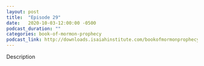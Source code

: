 ```yaml
---
layout: post
title:  "Episode 29"
date:   2020-10-03-12:00:00 -0500
podcast_duration: ""
categories: book-of-mormon-prophecy
podcast_link: http://downloads.isaiahinstitute.com/bookofmormonprophecypodcast/Episode_29_v1.mp3
---
```

Description
